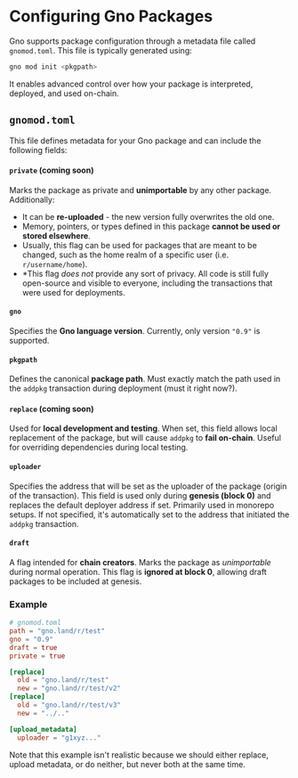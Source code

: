 # Configuring Gno Packages

Gno supports package configuration through a metadata file called `gnomod.toml`.
This file is typically generated using:

```bash
gno mod init <pkgpath>
```

It enables advanced control over how your package is interpreted, deployed, and 
used on-chain.

## `gnomod.toml`

This file defines metadata for your Gno package and can include the following fields:

#### `private` (coming soon)

Marks the package as private and **unimportable** by any other package. Additionally:
- It can be **re-uploaded** - the new version fully overwrites the old one.
- Memory, pointers, or types defined in this package **cannot be used or stored elsewhere**.
- Usually, this flag can be used for packages that are meant to be changed,
such as the home realm of a specific user (i.e. `r/username/home`). 
- *This flag _does not_ provide any sort of privacy. All code is still fully
open-source and visible to everyone, including the transactions that were used for deployments.

#### `gno`  

Specifies the **Gno language version**. Currently, only version `"0.9"` is supported.

#### `pkgpath`  

Defines the canonical **package path**. Must exactly match the path used in the
`addpkg` transaction during deployment (must it right now?).

#### `replace` (coming soon)

Used for **local development and testing**. When set, this field allows local 
replacement of the package, but will cause `addpkg` to **fail on-chain**. Useful
for overriding dependencies during local testing.

#### `uploader`  

Specifies the address that will be set as the uploader of the package (origin 
of the transaction). This field is used only during **genesis (block 0)** and
replaces the default deployer address if set. Primarily used in monorepo setups.
If not specified, it's automatically set to the address that initiated the `addpkg`
transaction.

#### `draft`  

A flag intended for **chain creators**. Marks the package as *unimportable*
during normal operation. This flag is **ignored at block 0**, allowing draft
packages to be included at genesis.

### Example

```toml
# gnomod.toml
path = "gno.land/r/test"
gno = "0.9"
draft = true
private = true

[replace]
  old = "gno.land/r/test"
  new = "gno.land/r/test/v2"
[replace]
  old = "gno.land/r/test/v3"
  new = "../.."

[upload_metadata]
  uploader = "g1xyz..."
```

Note that this example isn't realistic because we should either replace,
upload metadata, or do neither, but never both at the same time.